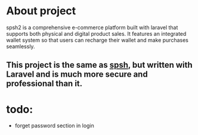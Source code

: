 # About project
spsh2 is a comprehensive e-commerce platform built with laravel that supports both physical and digital product sales. It features an integrated wallet system so that users can recharge their wallet and make purchases seamlessly.

## This project is the same as [spsh](Https://GitHub.com/yacn114/spsh), but written with Laravel and is much more secure and professional than it.
# todo:
<ul>
<li>forget password section in login</li>
</ul>
